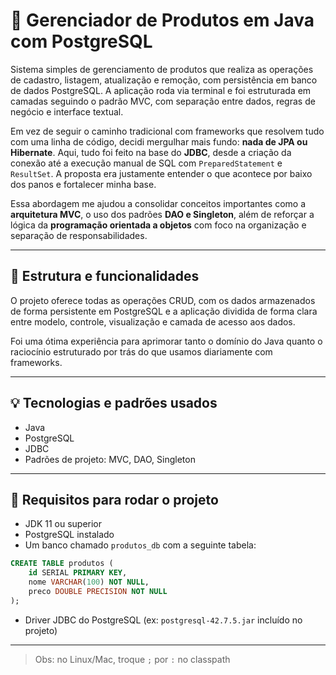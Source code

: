 # 🚀 Gerenciador de Produtos em Java com PostgreSQL

Sistema simples de gerenciamento de produtos que realiza as operações de cadastro, listagem, atualização e remoção, com persistência em banco de dados PostgreSQL. A aplicação roda via terminal e foi estruturada em camadas seguindo o padrão MVC, com separação entre dados, regras de negócio e interface textual.

Em vez de seguir o caminho tradicional com frameworks que resolvem tudo com uma linha de código, decidi mergulhar mais fundo: **nada de JPA ou Hibernate**. Aqui, tudo foi feito na base do **JDBC**, desde a criação da conexão até a execução manual de SQL com `PreparedStatement` e `ResultSet`. A proposta era justamente entender o que acontece por baixo dos panos e fortalecer minha base.

Essa abordagem me ajudou a consolidar conceitos importantes como a **arquitetura MVC**, o uso dos padrões **DAO e Singleton**, além de reforçar a lógica da **programação orientada a objetos** com foco na organização e separação de responsabilidades.

---

## 🧱 Estrutura e funcionalidades

O projeto oferece todas as operações CRUD, com os dados armazenados de forma persistente em PostgreSQL e a aplicação dividida de forma clara entre modelo, controle, visualização e camada de acesso aos dados.

Foi uma ótima experiência para aprimorar tanto o domínio do Java quanto o raciocínio estruturado por trás do que usamos diariamente com frameworks.

---

## 💡 Tecnologias e padrões usados

- Java
- PostgreSQL
- JDBC
- Padrões de projeto: MVC, DAO, Singleton

---

## 🔧 Requisitos para rodar o projeto

- JDK 11 ou superior
- PostgreSQL instalado
- Um banco chamado `produtos_db` com a seguinte tabela:

```sql
CREATE TABLE produtos (
    id SERIAL PRIMARY KEY,
    nome VARCHAR(100) NOT NULL,
    preco DOUBLE PRECISION NOT NULL
);
```

- Driver JDBC do PostgreSQL (ex: `postgresql-42.7.5.jar` incluído no projeto)

---

> Obs: no Linux/Mac, troque `;` por `:` no classpath
